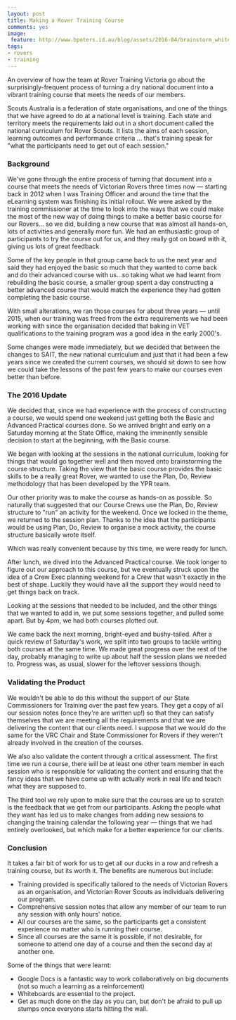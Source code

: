```yaml
---
layout: post
title: Making a Rover Training Course
comments: yes
image:
 feature: http://www.bpeters.id.au/blog/assets/2016-04/brainstorm_whiteboards.jpg
tags:
- rovers
- training
---
```


An overview of how the team at Rover Training Victoria go about the surprisingly-frequent process of turning a dry national document into a vibrant training course that meets the needs of our members.

<!--more-->

Scouts Australia is a federation of state organisations, and one of the things that we have agreed to do at a national level is training. Each state and territory meets the requirements laid out in a short document called the national curriculum for Rover Scouts. It lists the aims of each session, learning outcomes and performance criteria ... that's training speak for "what the participants need to get out of each session."

### Background

We've gone through the entire process of turning that document into a course that meets the needs of Victorian Rovers three times now — starting back in 2012 when I was Training Officer and around the time that the eLearning system was finishing its initial rollout. We were asked by the training commissioner at the time to look into the ways that we could make the most of the new way of doing things to make a better basic course for our Rovers... so we did, building a new course that was almost all hands-on, lots of activities and generally more fun. We had an enthusiastic group of participants to try the course out for us, and they really got on board with it, giving us lots of great feedback.

Some of the key people in that group came back to us the next year and said they had enjoyed the basic so much that they wanted to come back and do their advanced course with us...so taking what we had learnt from rebuilding the basic course, a smaller group spent a day constructing a better advanced course that would match the experience they had gotten completing the basic course.

With small alterations, we ran those courses for about three years — until 2015, when our training was freed from the extra requirements we had been working with since the organisation decided that baking in VET qualifications to the training program was a good idea in the early 2000's.

Some changes were made immediately, but we decided that between the changes to SAIT, the new national curriculum and just that it had been a few years since we created the current courses, we should sit down to see how we could take the lessons of the past few years to make our courses even better than before.

### The 2016 Update

We decided that, since we had experience with the process of constructing a course, we would spend one weekend just getting both the Basic and Advanced Practical courses done. So we arrived bright and early on a Saturday morning at the State Office, making the imminently sensible decision to start at the beginning, with the Basic course.

We began with looking at the sessions in the national curriculum, looking for things that would go together well and then moved onto brainstorming the course structure. Taking the view that the basic course provides the basic skills to be a really great Rover, we wanted to use the Plan, Do, Review methodology that has been developed by the YPR team.

Our other priority was to make the course as hands-on as possible. So naturally that suggested that our Course Crews use the Plan, Do, Review structure to "run" an activity for the weekend. Once we locked in the theme, we returned to the session plan. Thanks to the idea that the participants would be using Plan, Do, Review to organise a mock activity, the course structure basically wrote itself.

Which was really convenient because by this time, we were ready for lunch.

After lunch, we dived into the Advanced Practical course. We took longer to figure out our approach to this course, but we eventually struck upon the idea of a Crew Exec planning weekend for a Crew that wasn't exactly in the best of shape. Luckily they would have all the support they would need to get things back on track. 

Looking at the sessions that needed to be included, and the other things that we wanted to add in, we put some sessions together, and pulled some apart. But by 4pm, we had both courses plotted out.

We came back the next morning, bright-eyed and bushy-tailed. After a quick review of Saturday's work, we split into two groups to tackle writing both courses at the same time. We made great progress over the rest of the day, probably managing to write up about half the session plans we needed to. Progress was, as usual, slower for the leftover sessions though.

### Validating the Product

We wouldn't be able to do this without the support of our State Commissioners for Training over the past few years. They get a copy of all our session notes (once they're are written up!) so that they can satisfy themselves that we are meeting all the requirements and that we are delivering the content that our clients need. I suppose that we would do the same for the VRC Chair and State Commissioner for Rovers if they weren't already involved in the creation of the courses.

We also also validate the content through a critical assessment. The first time we run a course, there will be at least one other team member in each session who is responsible for validating the content and ensuring that the fancy ideas that we have come up with actually work in real life and teach what they are supposed to.

The third tool we rely upon to make sure that the courses are up to scratch is the feedback that we get from our participants. Asking the people what they want has led us to make changes from adding new sessions to changing the training calendar the following year — things that we had entirely overlooked, but which make for a better experience for our clients.

### Conclusion

It takes a fair bit of work for us to get all our ducks in a row and refresh a training course, but its worth it. The benefits are numerous but include:

* Training provided is specifically tailored to the needs of Victorian Rovers as an organisation, and Victorian Rover Scouts as individuals delivering our program.
* Comprehensive session notes that allow any member of our team to run any session with only hours' notice.
* All our courses are the same, so the participants get a consistent experience no matter who is running their course.
* Since all courses are the same it is possible, if not  desirable, for someone to attend one day of a course and then the second day at another one.

Some of the things that were learnt:

* Google Docs is a fantastic way to work collaboratively on big documents (not so much a learning as a reinforcement)
* Whiteboards are essential to the project.
* Get as much done on the day as you can, but don't be afraid to pull up stumps once everyone starts hitting the wall.

